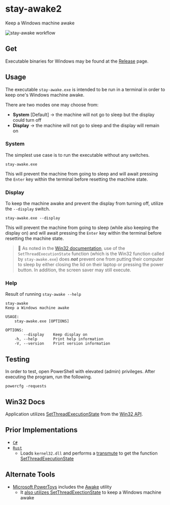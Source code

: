 # stay-awake2
Keep a Windows machine awake

![stay-awake workflow](https://github.com/curtisalexander/stay-awake2/workflows/stay%20awake/badge.svg)

## Get
Executable binaries for Windows may be found at the [Release](https://github.com/curtisalexander/stay-awake2/releases) page.

## Usage
The executable `stay-awake.exe` is intended to be run in a terminal in order to keep one's Windows machine awake.

There are two modes one may choose from:
- **System** [Default] &rarr; the machine will not go to sleep but the display could turn off
- **Display** &rarr; the machine will not go to sleep and the display will remain on

### System
The simplest use case is to run the executable without any switches.

```pwsh
stay-awake.exe
```

This will prevent the machine from going to sleep and will await pressing the `Enter` key within the terminal before resetting the machine state.

### Display
To keep the machine awake and prevent the display from turning off, utilize the `--display` switch.

```pwsh
stay-awake.exe --display
```

This will prevent the machine from going to sleep (while also keeping the display on) and will await pressing the `Enter` key within the terminal before resetting the machine state.

> :memo: As noted in the [Win32 documentation](https://docs.microsoft.com/en-us/windows/win32/api/winbase/nf-winbase-setthreadexecutionstate), use of the `SetThreadExecutionState` function (which is the Win32 function called by `stay-awake.exe`) does **_not_** prevent one from putting their computer to sleep by either closing the lid on their laptop or pressing the power button.  In addition, the screen saver may still execute.

### Help
Result of running `stay-awake --help`

```
stay-awake
Keep a Windows machine awake

USAGE:
    stay-awake.exe [OPTIONS]

OPTIONS:
        --display    Keep display on
    -h, --help       Print help information
    -V, --version    Print version information
```

## Testing
In order to test, open PowerShell with elevated (admin) privileges. After executing the program, run the following.

```pwsh
powercfg -requests
```

## Win32 Docs
Application utilizes [SetThreadExecutionState](https://docs.microsoft.com/en-us/windows/win32/api/winbase/nf-winbase-setthreadexecutionstate) from the [Win32 API](https://docs.microsoft.com/en-us/windows/win32/).

## Prior Implementations
- [`C#`](https://github.com/curtisalexander/stay-awake-cs)
- [`Rust`](https://github.com/curtisalexander/stay-awake-rs)
    - Loads `kernel32.dll` and performs a [transmute](https://doc.rust-lang.org/stable/std/mem/fn.transmute.html) to get the function [SetThreadExecutionState](https://docs.microsoft.com/en-us/windows/win32/api/winbase/nf-winbase-setthreadexecutionstate)

## Alternate Tools
- [Microsoft PowerToys](https://docs.microsoft.com/en-us/windows/powertoys/) includes the [Awake](https://docs.microsoft.com/en-us/windows/powertoys/awake) utility
    - It [also utilizes SetThreadExectionState](https://github.com/microsoft/PowerToys/blob/main/src/modules/awake/Awake/Core/APIHelper.cs#L66-L84) to keep a Windows machine awake